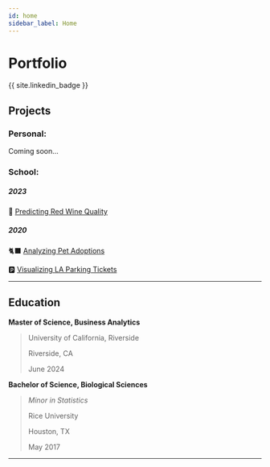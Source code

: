 ```yaml
---
id: home
sidebar_label: Home
---
```


# Portfolio

{{ site.linkedin_badge }}

## Projects

### Personal:

Coming soon...

### School:
##### 2023
🍷 [Predicting Red Wine Quality](prj/Wine.md)

##### 2020
🐈‍⬛ [Analyzing Pet Adoptions](prj/Adoptions.md)

🅿️ [Visualizing LA Parking Tickets](prj/Parking.md)


***

## Education
**Master of Science, Business Analytics** 
> University of California, Riverside 
> 
> Riverside, CA 
> 
> June 2024

**Bachelor of Science, Biological Sciences** 
> *Minor in Statistics* 
> 
> Rice University 
> 
> Houston, TX 
> 
> May 2017


***

